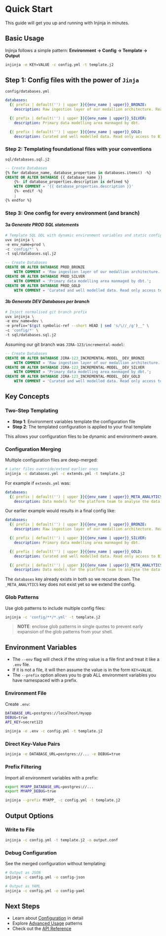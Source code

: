 # Quick Start

This guide will get you up and running with Injinja in minutes.

## Basic Usage

Injinja follows a simple pattern: **Environment → Config → Template → Output**

```sh
injinja -e KEY=VALUE -c config.yml -t template.j2
```

## **Step 1**: Config files with the power of `Jinja`

`config/databases.yml`

```yml
databases:
  {{ prefix | default('') | upper }}{{env_name | upper}}_BRONZE:
    description: Raw ingestion layer of our medallion architecture. Read only access for dbt. Write only for ingestion tools.

  {{ prefix | default('') | upper }}{{env_name | upper}}_SILVER:
    description: Primary data modelling area manmaged by dbt.

  {{ prefix | default('') | upper }}{{env_name | upper}}_GOLD:
    description: Curated and well modelled data. Read only access to BI tools.
```

### **Step 2**: Templating foundational files with your conventions

`sql/databases.sql.j2`

```sql
-- Create Databases
{% for database_name, database_properties in databases.items() -%}
CREATE OR ALTER DATABASE {{ database_name }}
    {%- if database_properties.description is defined %}
    WITH COMMENT = '{{ database_properties.description }}'
    {%- endif -%}
    ;
{% endfor %}
```

### **Step 3**: One config for every environment (and branch)

#### **3a** _Generate PROD SQL statements_

```sh
# Template SQL DDL with dynamic environment variables and static config
uvx injinja \
-e env_name=prod \
-c 'config/*' \
-t sql/databases.sql.j2
```

```sql
-- Create Databases
CREATE OR ALTER DATABASE PROD_BRONZE
    WITH COMMENT = 'Raw ingestion layer of our medallion architecture. Read only access for dbt. Write only for ingestion tools.';
CREATE OR ALTER DATABASE PROD_SILVER
    WITH COMMENT = 'Primary data modelling area manmaged by dbt.';
CREATE OR ALTER DATABASE PROD_GOLD
    WITH COMMENT = 'Curated and well modelled data. Read only access to BI tools.';
```

#### **3b** _Generate DEV Databases per branch_

```sh
# Inject normalised git branch prefix
uvx injinja \
-e env_name=dev \
-e prefix="$(git symbolic-ref --short HEAD | sed 's/\//_/g')__" \ 
-c 'config/*' \
-t sql/databases.sql.j2
```

Assuming our git branch was `JIRA-123/incremental-model`:

```sql
-- Create Databases
CREATE OR ALTER DATABASE JIRA-123_INCREMENTAL-MODEL__DEV_BRONZE
    WITH COMMENT = 'Raw ingestion layer of our medallion architecture. Read only access for dbt. Write only for ingestion tools.';
CREATE OR ALTER DATABASE JIRA-123_INCREMENTAL-MODEL__DEV_SILVER
    WITH COMMENT = 'Primary data modelling area manmaged by dbt.';
CREATE OR ALTER DATABASE JIRA-123_INCREMENTAL-MODEL__DEV_GOLD
    WITH COMMENT = 'Curated and well modelled data. Read only access to BI tools.';
```

## Key Concepts

### Two-Step Templating

- **Step 1**: Environment variables template the configuration file
- **Step 2**: The templated configuration is applied to your final template

This allows your configuration files to be dynamic and environment-aware.

### Configuration Merging

Multiple configuration files are deep-merged:

```sh
# Later files override/extend earlier ones
injinja -c databases.yml -c extends.yml -t template.j2
```

For example if `extends.yml` was:

```yaml
databases:
  {{ prefix | default('') | upper }}{{env_name | upper}}_META_ANALYTICS:
    description: Data models for the platform team to analyse the data platform health.
```

Our earlier example would results in a final config like:

```yaml
databases:
  {{ prefix | default('') | upper }}{{env_name | upper}}_BRONZE:
    description: Raw ingestion layer of our medallion architecture. Read only access for dbt. Write only for ingestion tools.

  {{ prefix | default('') | upper }}{{env_name | upper}}_SILVER:
    description: Primary data modelling area manmaged by dbt.

  {{ prefix | default('') | upper }}{{env_name | upper}}_GOLD:
    description: Curated and well modelled data. Read only access to BI tools.

  {{ prefix | default('') | upper }}{{env_name | upper}}_META_ANALYTICS:
    description: Data models for the platform team to analyse the data platform health.
```

The `databases` key already exists in both so we recurse down.
The `_META_ANALYTICS` key does not exist yet so we extend the config.

### Glob Patterns

Use glob patterns to include multiple config files:

```sh
injinja -c 'config/**/*.yml' -t template.j2
```

> **NOTE**: enclose glob patterns in single quotes to prevent early expansion of the glob patterns from your shell.

## Environment Variables

- The `--env` flag will check if the string value is a file first and treat it like a `.env` file.
- If it is not a file, it will then assume the value is in the form `KEY=VALUE`.
- The `--prefix` option allows you to grab ALL environment variables you have namespaced with a prefix.

### Environment File

Create `.env`:

```bash
DATABASE_URL=postgres://localhost/myapp
DEBUG=true
API_KEY=secret123
```

```bash
injinja -e .env -c config.yml -t template.j2
```

### Direct Key-Value Pairs

```bash
injinja -e DATABASE_URL=postgres://... -e DEBUG=true
```

### Prefix Filtering

Import all environment variables with a prefix:

```bash
export MYAPP_DATABASE_URL=postgres://...
export MYAPP_DEBUG=true

injinja --prefix MYAPP_ -c config.yml -t template.j2
```

## Output Options

### Write to File

```bash
injinja -c config.yml -t template.j2 -o output.conf
```

### Debug Configuration

See the merged configuration without templating:

```bash
# Output as JSON
injinja -c config.yml -o config-json

# Output as YAML
injinja -c config.yml -o config-yaml
```

## Next Steps

- Learn about [Configuration](configuration.md) in detail
- Explore [Advanced Usage](advanced.md) patterns
- Check out the [API Reference](../api/injinja.md)
